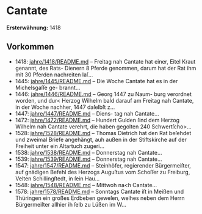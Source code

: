 # Cantate

**Ersterwähnung:** 1418

## Vorkommen
- 1418: [jahre/1418/README.md](../jahre/1418/README.md) – Freitag nah Cantate hat einer, Eitel Kraut genannt,
des Rats- Dienern 8 Pferde genommen, darum hat der
Rat ihm mit 30 Pferden nachreiten laſ...
- 1445: [jahre/1445/README.md](../jahre/1445/README.md) – Die Woche Cantate hat es in der Michelsgaſſe ge-
brannt...
- 1446: [jahre/1446/README.md](../jahre/1446/README.md) – Georg 1447 zu Naum-
burg verordnet worden, und dur< Herzog Wilhelm bald
darauf am Freitag nah Cantate, in der Woche nachher,
1447 daſelbſt z...
- 1447: [jahre/1447/README.md](../jahre/1447/README.md) – Diens-
tag nah Cantate...
- 1472: [jahre/1472/README.md](../jahre/1472/README.md) – Hundert Gulden ſind dem Herzog Wilhelm nah
Cantate verehrt, die haben gegolten 240 Schwertſcho>...
- 1528: [jahre/1528/README.md](../jahre/1528/README.md) – Thomas Dietrich hat den Rat beſehdet und zweimal
Briefe angehängt, auh außen in der Stiftskirche auf der
Freiheit unter ein Altartuch zugeri...
- 1538: [jahre/1538/README.md](../jahre/1538/README.md) – Donnerstag nah Cantate...
- 1539: [jahre/1539/README.md](../jahre/1539/README.md) – Donnerstag nah Cantate...
- 1547: [jahre/1547/README.md](../jahre/1547/README.md) – Steinhöfer, regierender Bürgermeiſter,
auf gnädigen Befehl des Herzogs Auguſtus vom Schoſſer
zu Freiburg, Velten Schillingſtedt, in ſein Hau...
- 1548: [jahre/1548/README.md](../jahre/1548/README.md) – Mittwoh na<h Cantate...
- 1578: [jahre/1578/README.md](../jahre/1578/README.md) – Sonntags Cantate iſt in Meißen und Thüringen ein
großes Erdbeben geweſen, welhes neben dem Herrn
Bürgermeiſter allhier ih ſelb zu Lüßen im W...

